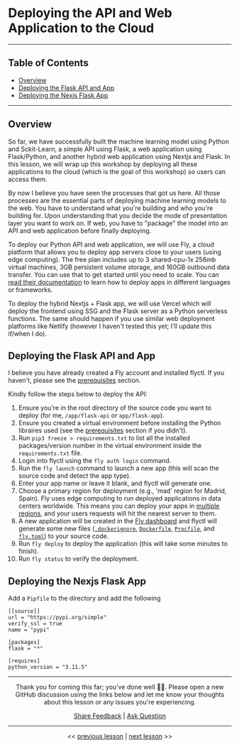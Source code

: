 # Deploying the API and Web Application to the Cloud

---

## Table of Contents

- [Overview](#overview)
- [Deploying the Flask API and App](#deploying-the-flask-api-and-app)
- [Deploying the Nexjs Flask App](#deploying-the-nexjs-flask-app)

---

## Overview

So far, we have successfully built the machine learning model using Python and Sckit-Learn, a simple API using Flask, a web application using Flask/Python, and another hybrid web application using Nextjs and Flask. In this lesson, we will wrap up this workshop by deploying all these applications to the cloud (which is the goal of this workshop) so users can access them.

By now I believe you have seen the processes that got us here. All those processes are the essential parts of deploying machine learning models to the web. You have to understand what you're building and who you're building for. Upon understanding that you decide the mode of presentation layer you want to work on. If web, you have to "package" the model into an API and web application before finally deploying.

To deploy our Python API and web application, we will use Fly, a cloud platform that allows you to deploy app servers close to your users (using edge computing). The free plan includes up to 3 shared-cpu-1x 256mb virtual machines, 3GB persistent volume storage, and 160GB outbound data transfer. You can use that to get started until you need to scale. You can [read their documentation](https://fly.io/docs/languages-and-frameworks?utm_source=ba-deploy-ml-web-workshop) to learn how to deploy apps in different languages or frameworks.

To deploy the hybrid Nextjs + Flask app, we will use Vercel which will deploy the frontend using SSG and the Flask server as a Python serverless functions. The same should happen if you use similar web deployment platforms like Netlify (however I haven't tested this yet; I'll update this if/when I do).

## Deploying the Flask API and App

I believe you have already created a Fly account and installed flyctl. If you haven't, please see the [prerequisites](../README.md#🛠-prerequisites-and-installation-guide) section.

Kindly follow the steps below to deploy the API:

1. Ensure you’re in the root directory of the source code you want to deploy (for me, `/app/flask-api` or `app/flask-app`).
2. Ensure you created a virtual environment before installing the Python libraires used (see the [prerequisites](../README.md#🛠-prerequisites-and-installation-guide) section if you didn't).
3. Run `pip3 freeze > requirements.txt` to list all the installed packages/version number in the virtual environment inside the `requirements.txt` file.
4. Login into flyctl using the `fly auth login` command.
5. Run the `fly launch` command to launch a new app (this will scan the source code and detect the app type).
6. Enter your app name or leave it blank, and flyctl will generate one.
7. Choose a primary region for deployment (e.g., 'mad' region for Madrid, Spain). Fly uses edge computing to run deployed applications in data centers worldwide. This means you can deploy your apps in [multiple regions](https://fly.io/docs/reference/regions?utm_source=ba-deploy-ml-web-workshop), and your users requests will hit the nearest server to them.
8. A new application will be created in the [Fly dashboard](https://fly.io/dashboard?utm_source=ba-deploy-ml-web-workshop) and flyctl will generate some new files ([`.dockerignore`](), [`Dockerfile`](), [`Procfile`](), and [`fly.toml`]()) to your source code.
9. Run `fly deploy` to deploy the application (this will take some minutes to finish).
10. Run `fly status` to verify the deployment.

## Deploying the Nexjs Flask App

Add a `Pipfile` to the directory and add the following

```text
[[source]]
url = "https://pypi.org/simple"
verify_ssl = true
name = "pypi"
 
[packages]
flask = "*"
 
[requires]
python_version = "3.11.5"
```

---

<div align="center">

Thank you for coming this far; you've done well 👏🏾. Please open a new GitHub discussion using the links below and let me know your thoughts about this lesson or any issues you're experiencing.

[Share Feedback](https://github.com/BolajiAyodeji/deploy-ml-web-workshop/discussions/new?category=feedback) | [Ask Question](https://github.com/BolajiAyodeji/deploy-ml-web-workshop/discussions/new?category=q-a)

---

<< [previous lesson](./04.md) | [next lesson](./06.md) >>

</div>
